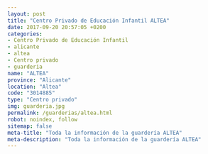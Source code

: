 ```yaml
---
layout: post
title: "Centro Privado de Educación Infantil ALTEA"
date: 2017-09-20 20:57:05 +0200
categories:
- Centro Privado de Educación Infantil
- alicante
- altea
- Centro privado
- guarderia
name: "ALTEA"
province: "Alicante"
location: "Altea"
code: "3014885"
type: "Centro privado"
img: guarderia.jpg
permalink: /guarderias/altea.html
robot: noindex, follow
sitemap: false
meta-title: "Toda la información de la guardería ALTEA"
meta-description: "Toda la información de la guardería ALTEA"
---
```

